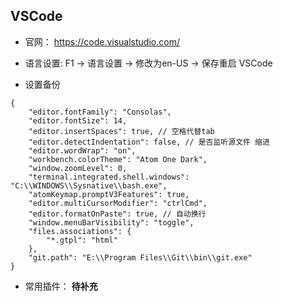 ## VSCode
* 官网： https://code.visualstudio.com/

* 语言设置: F1 -> 语言设置 -> 修改为en-US -> 保存重启 VSCode

* 设置备份

```
{
    "editor.fontFamily": "Consolas",
    "editor.fontSize": 14,
    "editor.insertSpaces": true, // 空格代替tab
    "editor.detectIndentation": false, // 是否监听源文件 缩进
    "editor.wordWrap": "on",
    "workbench.colorTheme": "Atom One Dark",
    "window.zoomLevel": 0,
    "terminal.integrated.shell.windows": "C:\\WINDOWS\\Sysnative\\bash.exe",
    "atomKeymap.promptV3Features": true,
    "editor.multiCursorModifier": "ctrlCmd",
    "editor.formatOnPaste": true, // 自动换行 
    "window.menuBarVisibility": "toggle",
    "files.associations": {
        "*.gtpl": "html"
    },
    "git.path": "E:\\Program Files\\Git\\bin\\git.exe"
}
```

* 常用插件： **待补充**
